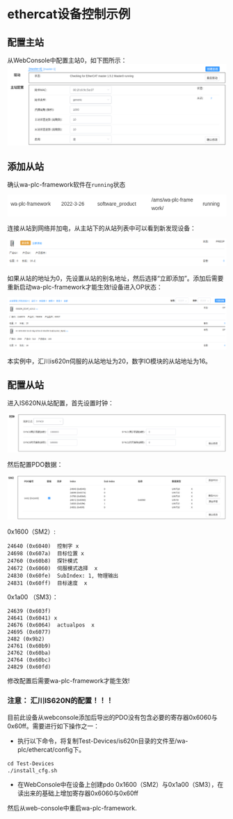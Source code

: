 # ethercat设备控制示例

## 配置主站

从WebConsole中配置主站0，如下图所示：
![](./doc/imgs/eth_master.png)

## 添加从站
确认wa-plc-framework软件在`running`状态

![](./doc/imgs/wa-plc-framework.png)

连接从站到网络并加电，从主站下的从站列表中可以看到新发现设备：

![](./doc/imgs/new_slave.png)

如果从站的地址为0，先设置从站的别名地址，然后选择“立即添加”。添加后需要重新启动wa-plc-framework才能生效!设备进入OP状态：

![](./doc/imgs/eth_slaves.png)

本实例中，汇川is620n伺服的从站地址为20，数字IO模块的从站地址为16。

## 配置从站
进入IS620N从站配置，首先设置时钟：

![](./doc/imgs/is620_clock.png)

然后配置PDO数据：

![](./doc/imgs/is620_sm2.png)

0x1600（SM2）:
```	
24640 (0x6040)  控制字 x
24698 (0x607a)  目标位置 x 
24760 (0x60b8)  探针模式
24672 (0x6060)  伺服模式选择  x
24830 (0x60fe)  SubIndex: 1, 物理输出
24831 (0x60ff)  目标速度  x

```
0x1a00 （SM3）：
```
24639 (0x603f)
24641 (0x6041) x
24676 (0x6064)  actualpos  x
24695 (0x6077)
2482 (0x9b2)
24761 (0x60b9)
24762 (0x60ba)
24764 (0x60bc)
24829 (0x60fd)
```

修改配置后需要wa-plc-framework才能生效!

### 注意： 汇川IS620N的配置！！！

目前此设备从webconsole添加后导出的PDO没有包含必要的寄存器0x6060与0x60ff。需要进行如下操作之一：

- 执行以下命令，将复制Test-Devices/is620n目录的文件至/wa-plc/ethercat/config下。 
```
cd Test-Devices
./install_cfg.sh
```

- 在WebConsole中在设备上创建pdo 0x1600（SM2）与0x1a00（SM3），在读出来的基础上增加寄存器0x6060与0x60ff


然后从web-console中重启wa-plc-framework.


